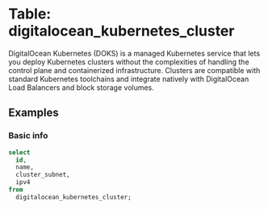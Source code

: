 # Table: digitalocean_kubernetes_cluster

DigitalOcean Kubernetes (DOKS) is a managed Kubernetes service that lets you deploy Kubernetes clusters without the complexities of handling the control plane and containerized infrastructure. Clusters are compatible with standard Kubernetes toolchains and integrate natively with DigitalOcean Load Balancers and block storage volumes.

## Examples

### Basic info

```sql
select
  id,
  name,
  cluster_subnet,
  ipv4
from
  digitalocean_kubernetes_cluster;
```

